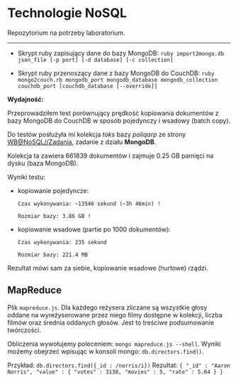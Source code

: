 Technologie NoSQL
=================

Repozytorium na potrzeby laboratorium.

---------------------

* Skrypt ruby zapisujący dane do bazy MongoDB:
`ruby import2mongo.db json_file [-p port] [-d database] [-c collection]`

* Skrypt ruby przenoszący dane z bazy MongoDB do CouchDB:
`ruby mongo2couch.rb mongodb_port mongodb_database mongodb_collection couchdb_port [couchdb_database [--override]]`

 **Wydajność:**

 Przeprowadziłem test porównujący prędkość kopiowania dokumentów z bazy MongoDB do CouchDB w sposób pojedynczy i wsadowy (batch copy).

 Do testów posłużyła mi kolekcja *toks* bazy *poliqarp* ze strony [WB@NoSQL//Zadania](http://wbzyl.inf.ug.edu.pl/nosql/zadania), zadanie z działu **MongoDB**.

 Kolekcja ta zawiera 661839 dokumentów i zajmuje 0.25 GB pamięci na dysku (baza MongoDB).

 Wyniki testu:

 * kopiowanie pojedyncze:
 
     `Czas wykonywania: ~13546 sekund (~3h 46min) !`

     `Rozmiar bazy: 3.86 GB !`

 * kopiowanie wsadowe (partie po 1000 dokumentów):

     `Czas wykonywania: 235 sekund`

     `Rozmiar bazy: 221.4 MB`

 Rezultat mówi sam za siebie, kopiowanie wsadowe (hurtowe) rządzi.

MapReduce
---------

Plik `mapreduce.js`. Dla każdego reżysera zliczane są wszystkie głosy oddane na  wyreżyserowane przez niego filmy dostępne w kolekcji, liczba filmów oraz średnia oddanych głosów. Jest to treściwe podsumowanie twórczości.

Obliczenia wywołujemy poleceniem: `mongo mapreduce.js --shell`. Wyniki możemy obejrzeć wpisując w konsoli mongo: `db.directors.find()`.

Przykład:
`db.directors.find({_id : /norris/i})`
Rezultat:
`{ "_id" : "Aaron Norris", "value" : { "votes" : 3138, "movies" : 5, "rate" : 5.64 } }`